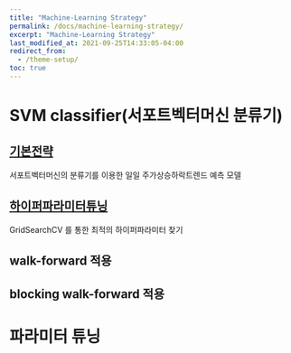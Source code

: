 ```yaml
---
title: "Machine-Learning Strategy"
permalink: /docs/machine-learning-strategy/
excerpt: "Machine-Learning Strategy"
last_modified_at: 2021-09-25T14:33:05-04:00
redirect_from:
  - /theme-setup/
toc: true
---
```


# SVM classifier(서포트벡터머신 분류기)


## [기본전략](/posts/20211129_1/)

서포트벡터머신의 분류기를 이용한 일일 주가상승하락트렌드 예측 모델

## [하이퍼파라미터튜닝](/posts/20211212_1)

GridSearchCV 를 통한 최적의 하이퍼파라미터 찾기


## walk-forward 적용
## blocking walk-forward 적용

# 파라미터 튜닝